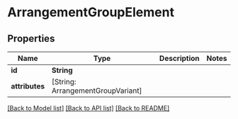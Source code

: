# ArrangementGroupElement

## Properties
Name | Type | Description | Notes
------------ | ------------- | ------------- | -------------
**id** | **String** |  | 
**attributes** | [String: ArrangementGroupVariant] |  | 

[[Back to Model list]](../README.md#documentation-for-models) [[Back to API list]](../README.md#documentation-for-api-endpoints) [[Back to README]](../README.md)


